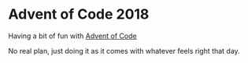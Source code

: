 # Advent of Code 2018

Having a bit of fun with [Advent of Code](https://adventofcode.com/)

No real plan, just doing it as it comes with whatever feels right that day.